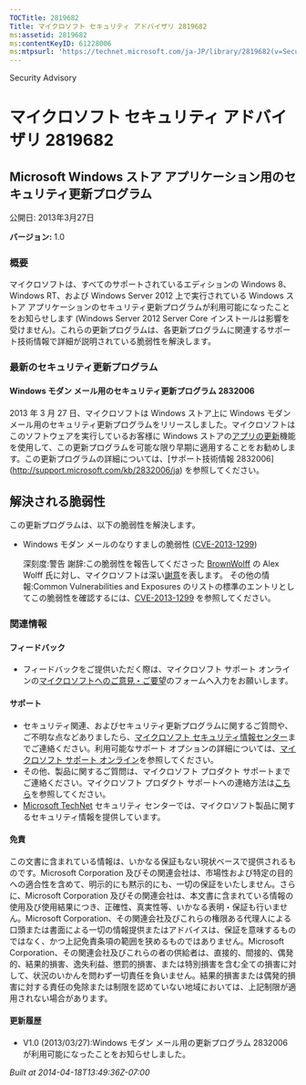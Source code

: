 ```yaml
---
TOCTitle: 2819682
Title: マイクロソフト セキュリティ アドバイザリ 2819682
ms:assetid: 2819682
ms:contentKeyID: 61228006
ms:mtpsurl: 'https://technet.microsoft.com/ja-JP/library/2819682(v=Security.10)'
---
```


Security Advisory

マイクロソフト セキュリティ アドバイザリ 2819682
================================================

Microsoft Windows ストア アプリケーション用のセキュリティ更新プログラム
-----------------------------------------------------------------------

公開日: 2013年3月27日

**バージョン:** 1.0

### 概要

マイクロソフトは、すべてのサポートされているエディションの Windows 8、Windows RT、および Windows Server 2012 上で実行されている Windows ストア アプリケーションのセキュリティ更新プログラムが利用可能になったことをお知らせします (Windows Server 2012 Server Core インストールは影響を受けません)。これらの更新プログラムは、各更新プログラムに関連するサポート技術情報で詳細が説明されている脆弱性を解決します。

### 最新のセキュリティ更新プログラム 

#### Windows モダン メール用のセキュリティ更新プログラム 2832006

2013 年 3 月 27 日、マイクロソフトは Windows ストア上に Windows モダン メール用のセキュリティ更新プログラムをリリースしました。マイクロソフトはこのソフトウェアを実行しているお客様に Windows ストアの[アプリの更新](https://technet.microsoft.com/ja-JP/library/updates(v=Security.10))機能を使用して、この更新プログラムを可能な限り早期に適用することをお勧めします。この更新プログラムの詳細については、[サポート技術情報 2832006](http://support.microsoft.com/kb/2832006/ja) を参照してください。

解決される脆弱性
----------------

<span></span>
この更新プログラムは、以下の脆弱性を解決します。

-   Windows モダン メールのなりすましの脆弱性 ([CVE-2013-1299](http://www.cve.mitre.org/cgi-bin/cvename.cgi?name=cve-2013-1299))

    深刻度:警告
    謝辞:この脆弱性を報告してくださった [BrownWolff](http://www.brownwolff.co.uk) の Alex Wolff 氏に対し、マイクロソフトは深い[謝意](http://go.microsoft.com/fwlink/?linkid=21127)を表します。
    その他の情報:Common Vulnerabilities and Exposures のリストの標準のエントリとしてこの脆弱性を確認するには、[CVE-2013-1299](http://www.cve.mitre.org/cgi-bin/cvename.cgi?name=cve-2013-1299) を参照してください。

### 関連情報

#### フィードバック

-   フィードバックをご提供いただく際は、マイクロソフト サポート オンラインの[マイクロソフトへのご意見・ご要望](https://support.microsoft.com/common/survey.aspx?scid=sw;en;1257&showpage=1&ws=technet&sd=tech)のフォームへ入力をお願いします。

#### サポート

-   セキュリティ関連、およびセキュリティ更新プログラムに関するご質問や、ご不明な点などありましたら、[マイクロソフト セキュリティ情報センター](http://go.microsoft.com/fwlink/?linkid=21131)までご連絡ください。利用可能なサポート オプションの詳細については、[マイクロソフト サポート オンライン](http://support.microsoft.com/)を参照してください。
-   その他、製品に関するご質問は、マイクロソフト プロダクト サポートまでご連絡ください。マイクロソフト プロダクト サポートへの連絡方法は[こちら](http://go.microsoft.com/fwlink/?linkid=21155)を参照してください。
-   [Microsoft TechNet](http://go.microsoft.com/fwlink/?linkid=21132) セキュリティ センターでは、マイクロソフト製品に関するセキュリティ情報を提供しています。

#### 免責

この文書に含まれている情報は、いかなる保証もない現状ベースで提供されるものです。Microsoft Corporation 及びその関連会社は、市場性および特定の目的への適合性を含めて、明示的にも黙示的にも、一切の保証をいたしません。さらに、Microsoft Corporation 及びその関連会社は、本文書に含まれている情報の使用及び使用結果につき、正確性、真実性等、いかなる表明・保証も行いません。Microsoft Corporation、その関連会社及びこれらの権限ある代理人による口頭または書面による一切の情報提供またはアドバイスは、保証を意味するものではなく、かつ上記免責条項の範囲を狭めるものではありません。Microsoft Corporation、その関連会社及びこれらの者の供給者は、直接的、間接的、偶発的、結果的損害、逸失利益、懲罰的損害、または特別損害を含む全ての損害に対して、状況のいかんを問わず一切責任を負いません。結果的損害または偶発的損害に対する責任の免除または制限を認めていない地域においては、上記制限が適用されない場合があります。

#### 更新履歴

-   V1.0 (2013/03/27):Windows モダン メール用の更新プログラム 2832006 が利用可能になったことをお知らせしました。

*Built at 2014-04-18T13:49:36Z-07:00*
